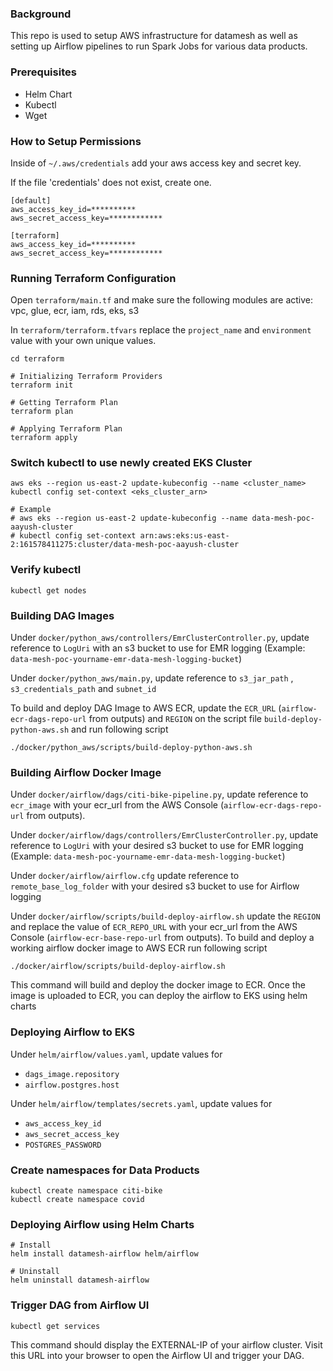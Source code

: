### Background

This repo is used to setup AWS infrastructure for datamesh as well as setting up Airflow pipelines to run Spark Jobs for various data products.

### Prerequisites 
* Helm Chart
* Kubectl
* Wget

### How to Setup Permissions
Inside of `~/.aws/credentials` add your aws access key and secret key.

If the file 'credentials' does not exist, create one.

```
[default]
aws_access_key_id=**********
aws_secret_access_key=************

[terraform]
aws_access_key_id=**********
aws_secret_access_key=************
```

### Running Terraform Configuration

Open `terraform/main.tf` and make sure the following modules are active: vpc, glue, ecr, iam, rds, eks, s3

In `terraform/terraform.tfvars` replace the `project_name` and `environment` value with your own unique values. 

```shell
cd terraform

# Initializing Terraform Providers
terraform init

# Getting Terraform Plan
terraform plan

# Applying Terraform Plan
terraform apply
```

### Switch kubectl to use newly created EKS Cluster

```shell
aws eks --region us-east-2 update-kubeconfig --name <cluster_name>
kubectl config set-context <eks_cluster_arn>

# Example
# aws eks --region us-east-2 update-kubeconfig --name data-mesh-poc-aayush-cluster
# kubectl config set-context arn:aws:eks:us-east-2:161578411275:cluster/data-mesh-poc-aayush-cluster
```

### Verify kubectl
```shell
kubectl get nodes
```

### Building DAG Images 

Under `docker/python_aws/controllers/EmrClusterController.py`, update reference to `LogUri` with an s3 bucket to use for EMR logging (Example: `data-mesh-poc-yourname-emr-data-mesh-logging-bucket`)

Under `docker/python_aws/main.py`, update reference to `s3_jar_path` , `s3_credentials_path` and `subnet_id` 

To build and deploy DAG Image to AWS ECR, update the `ECR_URL` (`airflow-ecr-dags-repo-url` from outputs) and `REGION` on the script file `build-deploy-python-aws.sh` and run following script

```shell
./docker/python_aws/scripts/build-deploy-python-aws.sh
```

### Building Airflow Docker Image

Under `docker/airflow/dags/citi-bike-pipeline.py`, update reference to `ecr_image` with your ecr_url from the AWS Console (`airflow-ecr-dags-repo-url` from outputs).

Under `docker/airflow/dags/controllers/EmrClusterController.py`, update reference to `LogUri` with your desired s3 bucket to use for EMR logging (Example: `data-mesh-poc-yourname-emr-data-mesh-logging-bucket`)

Under `docker/airflow/airflow.cfg` update reference to `remote_base_log_folder` with your desired s3 bucket to use for Airflow logging

Under `docker/airflow/scripts/build-deploy-airflow.sh` update the `REGION` and replace the value of `ECR_REPO_URL` with your ecr_url from the AWS Console (`airflow-ecr-base-repo-url` from outputs). To build and deploy a working airflow docker image to AWS ECR run following script

```shell
./docker/airflow/scripts/build-deploy-airflow.sh
```

This command will build and deploy the docker image to ECR. Once the image is uploaded to ECR, you can deploy the airflow  to EKS using helm charts

### Deploying Airflow to EKS

Under `helm/airflow/values.yaml`, update values for

* `dags_image.repository`
* `airflow.postgres.host`

Under `helm/airflow/templates/secrets.yaml`, update values for

* `aws_access_key_id`
* `aws_secret_access_key`
* `POSTGRES_PASSWORD`

### Create namespaces for Data Products

```
kubectl create namespace citi-bike
kubectl create namespace covid
```

### Deploying Airflow using Helm Charts

```shell
# Install
helm install datamesh-airflow helm/airflow

# Uninstall
helm uninstall datamesh-airflow
```

### Trigger DAG from Airflow UI

```shell
kubectl get services
```
This command should display the EXTERNAL-IP of your airflow cluster. Visit this URL into your browser to open the Airflow UI and trigger your DAG.
